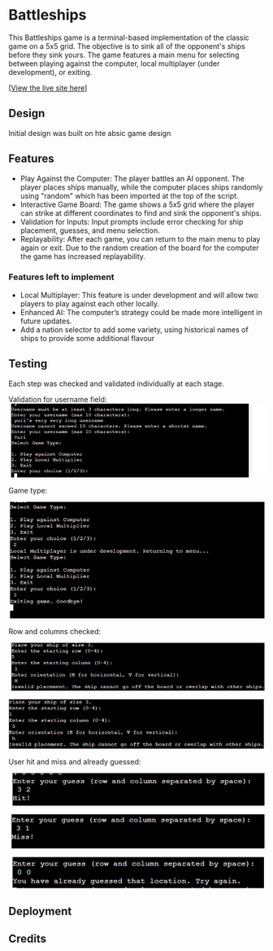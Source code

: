 # Battleships 
This Battleships game is a terminal-based implementation of the classic game on a 5x5 grid. The objective is to sink all of the opponent's ships before they sink yours. The game features a main menu for selecting between playing against the computer, local multiplayer (under development), or exiting.

[[View the live site here](https://battleshipping-a257fd2be3f9.herokuapp.com/)]
## Design
Initial design was built on hte absic game design
## Features 
* Play Against the Computer: The player battles an AI opponent. The player places ships manually, while the computer places ships randomly using "random" which has been imported at the top of the script.
* Interactive Game Board: The game shows a 5x5 grid where the player can strike at different coordinates to find and sink the opponent's ships.
* Validation for Inputs: Input prompts include error checking for ship placement, guesses, and menu selection.
* Replayability: After each game, you can return to the main menu to play again or exit. Due to the random creation of the board for the computer the game has increased replayability. 
### Features left to implement 
* Local Multiplayer: This feature is under development and will allow two players to play against each other locally.
* Enhanced AI: The computer’s strategy could be made more intelligent in future updates.
* Add a nation selector to add some variety, using historical names of ships to provide some additional flavour
## Testing 
Each step was checked and validated individually at each stage.

Validation for username field: 
![Username validation](https://raw.githubusercontent.com/YDub12/Project-three-final/refs/heads/main/assets/images/username%20validation.PNG)

Game type:

![Game type Validation](https://raw.githubusercontent.com/YDub12/Project-three-final/refs/heads/main/assets/images/Game%20type%20validation.PNG)

Row and columns checked:

![Row validation](https://raw.githubusercontent.com/YDub12/Project-three-final/refs/heads/main/assets/images/Corrected%20validation.PNG)

![Column validation](https://raw.githubusercontent.com/YDub12/Project-three-final/refs/heads/main/assets/images/Column%20validation.PNG)

User hit and miss and already guessed:

![User hit](https://raw.githubusercontent.com/YDub12/Project-three-final/refs/heads/main/assets/images/User%20guess%20hit.PNG)

![User miss](https://raw.githubusercontent.com/YDub12/Project-three-final/refs/heads/main/assets/images/User%20guess%20miss.PNG)

![User duplication](https://raw.githubusercontent.com/YDub12/Project-three-final/refs/heads/main/assets/images/Already%20guessed.PNG)


## Deployment 

## Credits 

